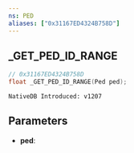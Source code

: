```yaml
---
ns: PED
aliases: ["0x31167ED4324B758D"]
---
```

## _GET_PED_ID_RANGE

```c
// 0x31167ED4324B758D
float _GET_PED_ID_RANGE(Ped ped);
```

```
NativeDB Introduced: v1207
```

## Parameters
* **ped**:
